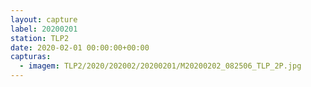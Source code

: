 ```yaml
---
layout: capture
label: 20200201
station: TLP2
date: 2020-02-01 00:00:00+00:00
capturas:
  - imagem: TLP2/2020/202002/20200201/M20200202_082506_TLP_2P.jpg
---
```

